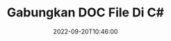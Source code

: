 ---
############################# Static ############################
layout: "auto-gen-merger"
date: 2022-09-20T10:46:00
draft: false
otherformats: docm docx dot dotm dotx epub html mht mhtml odp ods odt one otp ott pdf

############################# Head ############################
head_title: "Gabungkan DOC File di C# | DOC Penggabungan"
head_description: "Gabungkan beberapa file DOC menjadi satu file menggunakan C# .NET API penggabungan dokumen. Gabungkan halaman atau rentang halaman tertentu dari berbagai dokumen ke satu dokumen."

############################# Header ############################
title: "Gabungkan DOC File Di C#"
description: "Gabungkan DOC dengan beberapa baris kode .NET."
bg_image: "https://cms.admin.containerize.com/templates/aspose/App_Themes/V3/images/bg/header1.png"
bg_overlay: false
button:
    enable: true
    icon: "fas fa-arrow-down"
    label: "Unduh Uji Coba Gratis"
    link: "https://downloads.groupdocs.com/merger/net"

############################# SubMenu ############################
submenu:
    enable: true

    left:
        img_alt: "GroupDocs.Merger for .NET"
        image: "https://cms.admin.containerize.com/templates/groupdocs/images/product-logos/90x90-noborder/groupdocs-merger-net.png"
        product: "GroupDocs.Merger"
        platform: ".NET"

    middle:
        button:

            # button loop
            - link: "https://apireference.groupdocs.com/merger/net"
              text: "Referensi API"

            # button loop
            - link: "https://github.com/groupdocs-merger"
              text: "Contoh Kode"

            # button loop
            - link: "https://products.groupdocs.app/merger/family"
              text: "Demo Langsung"

            # button loop
            - link: "https://purchase.groupdocs.com/pricing/merger/net"
              text: "Harga"

    right:
        link_download: "https://downloads.groupdocs.com/merger"
        link_learn: "https://docs.groupdocs.com/merger/net"
        link_buy: "https://purchase.groupdocs.com"

############################# About ############################
about:
    enable: true
    title: "Tentang GroupDocs.Merger for .NET API"
    content: |
        [GroupDocs.Merger for .NET](/id/merger/net/) memberikan solusi yang mudah untuk menggabungkan beberapa PDF, Microsoft Office (Word, Excel, PowerPoint, OneNote), OpenDocument, HTML, gambar dan banyak dokumen lain ke dalam satu file dalam aplikasi .NET. GroupDocs.Merger akan menghemat banyak usaha Anda, karena Anda diperbolehkan untuk menggabungkan DOC dokumen - tidak perlu menginstal perangkat lunak pihak ketiga, aplikasi desktop atau plugin. Sekarang tidak perlu membuang waktu Anda dan menggabungkan file secara manual! Misi GroupDocs adalah memberikan kualitas terbaik dan menyederhanakan alur kerja pemrosesan dokumen.
        
        GroupDocs.Merger API adalah pilihan tepat untuk solusi perusahaan yang membutuhkan fitur penggabungan file. API ini didukung dengan baik di semua sistem operasi dan platform utama termasuk .NET Framework, .NET Standard, .NET Core, Mono.

############################# Steps ############################
steps:
    enable: true
    title_left: "Cara Menggabungkan Beberapa File DOC"
    content_left: |
        [GroupDocs.Merger for .NET](/id/merger/net/) memudahkan pengembang .NET untuk menggabungkan dua atau lebih file DOC dalam aplikasi mereka dengan menerapkan beberapa langkah mudah.
        
        * Buat instance baru **Merger** dan teruskan jalur dokumen sumber sebagai parameter konstruktor.
        * Panggil **Join** dari kelas **Merger** dan teruskan jalur dokumen sumber kedua.
        * Panggil **Save** dari kelas **Merger** untuk menyimpan dokumen yang digabungkan.

    title_right: "Persyaratan sistem"
    content_right: |
        GroupDocs.Merger for .NET API didukung di semua platform dan sistem operasi utama. Sebelum menjalankan kode di bawah ini, pastikan Anda telah menginstal prasyarat berikut di sistem Anda.

        * Sistem Operasi: Microsoft Windows, Linux, MacOS
        * Lingkungan Pengembangan: Visual Studio, Xamarin, MonoDevelop
        * Kerangka kerja: .NET Framework, .NET Standard, .NET Core, Mono
        * Unduh versi terbaru GroupDocs.Merger for .NET dari [NuGet](https://www.nuget.org/packages/groupdocs.merger)
         
    code: |
     {{% merger/additional-styles %}}
     {{< merger/code-merger title="Cara menggabungkan file DOC menggunakan kode contoh C#">}}

        ```csharp    
        // Gabungkan file DOC menggunakan GroupDocs.Merger API
        // Instansiasi Penggabungan dengan dokumen masukan DOC
        using (Merger merger = new Merger("input1.doc"))
          {
            // Panggil metode Gabung dari instance kelas Penggabungan dan lewati jalur dokumen sumber kedua
            merger.Join("input2.doc");
    
            // Panggil metode Simpan dari instance kelas Penggabungan untuk menyimpan dokumen yang digabungkan
            merger.Save("merged-file.doc");
          }
        ```
     {{< /merger/code-merger >}}

############################# Demos ############################
demos:
    enable: true
    title: "Demo Langsung - Aplikasi Online untuk Menggabungkan Dokumen"
    content: |
       Gabungkan lebih dari satu DOC file sekarang juga dengan mengunjungi situs web [GroupDocs.Merger Live Demo](https://products.groupdocs.app/merger/family).
       Demo langsung memiliki manfaat sebagai berikut.
        
############################# About Formats ############################
about_formats:
    enable: true

############################# More Formats ############################
more_formats:
    enable: true
    title: "Menggabungkan Format Dokumen Lain"
    content: |
        .NET mendokumentasikan API penggabungan untuk format file dan gambar. Gabungkan bersama beberapa format dokumen populer seperti yang dinyatakan di bawah ini.

############################# Back to top ###############################
back_to_top:
    enable: true
---
